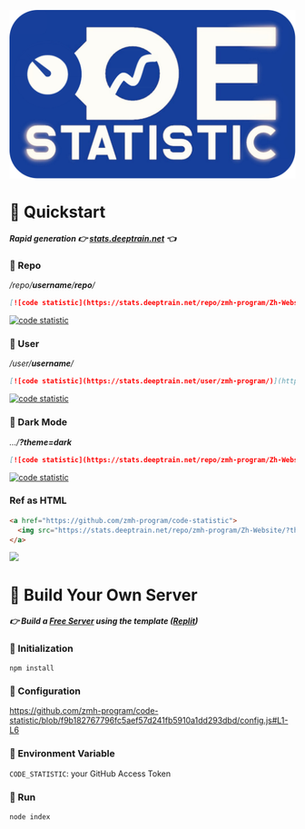<div class="center">
  
![Code Statistic](/docs/icon.png)
  
</div>

# 🍏 Quickstart
##### Rapid generation 👉 **[stats.deeptrain.net](https://stats.deeptrain.net/)** 👈


### 🍊 Repo
*/repo/**username**/**repo**/*
```markdown
[![code statistic](https://stats.deeptrain.net/repo/zmh-program/Zh-Website/)](https://github.com/zmh-program/code-statistic)
```
[![code statistic](https://stats.deeptrain.net/repo/zmh-program/Zh-Website/)](https://github.com/zmh-program/code-statistic)

### 🍉 User
*/user/**username**/*
```markdown
[![code statistic](https://stats.deeptrain.net/user/zmh-program/)](https://github.com/zmh-program/code-statistic)
```
[![code statistic](https://stats.deeptrain.net/user/zmh-program/)](https://github.com/zmh-program/code-statistic)

### 🥝 Dark Mode
*.../**?theme=dark***
```markdown
[![code statistic](https://stats.deeptrain.net/repo/zmh-program/Zh-Website/?theme=dark)](https://github.com/zmh-program/code-statistic)
```
[![code statistic](https://stats.deeptrain.net/repo/zmh-program/Zh-Website/?theme=dark)](https://github.com/zmh-program/code-statistic)

### Ref as HTML
```html
<a href="https://github.com/zmh-program/code-statistic">
  <img src="https://stats.deeptrain.net/repo/zmh-program/Zh-Website/?theme=dark">
</a>
```

<a href="https://github.com/zmh-program/code-statistic"><img src="https://stats.deeptrain.net/repo/zmh-program/Zh-Website/?theme=dark"></a>

# 🍎 Build Your Own Server
##### 👉 *Build a [Free Server](https://replit.com/@zmh-program/code-stats) using the template ([Replit](https://replit.com))*
### 🍒 Initialization
```shell
npm install
```

### 🍬 Configuration
https://github.com/zmh-program/code-statistic/blob/f9b182767796fc5aef57d241fb5910a1dd293dbd/config.js#L1-L6

### 🎄 Environment Variable
`CODE_STATISTIC`: your GitHub Access Token

### 🍇 Run
```shell
node index
```
